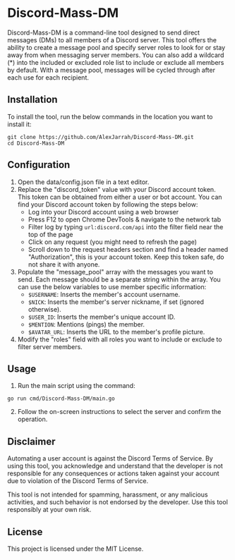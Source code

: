 # Discord-Mass-DM

Discord-Mass-DM is a command-line tool designed to send direct messages (DMs) to all members of a Discord server. This tool offers the ability to create a message pool and specify server roles to look for or stay away from when messaging server members. You can also add a wildcard (\*) into the included or excluded role list to include or exclude all members by default. With a message pool, messages will be cycled through after each use for each recipient.

## Installation

To install the tool, run the below commands in the location you want to install it:

```
git clone https://github.com/AlexJarrah/Discord-Mass-DM.git
cd Discord-Mass-DM
```

## Configuration

1. Open the data/config.json file in a text editor.
2. Replace the "discord_token" value with your Discord account token. This token can be obtained from either a user or bot account. You can find your Discord account token by following the steps below:
    - Log into your Discord account using a web browser
    - Press F12 to open Chrome DevTools & navigate to the network tab
    - Filter log by typing `url:discord.com/api` into the filter field near the top of the page
    - Click on any request (you might need to refresh the page)
    - Scroll down to the request headers section and find a header named "Authorization", this is your account token. Keep this token safe, do not share it with anyone.
3. Populate the "message_pool" array with the messages you want to send. Each message should be a separate string within the array. You can use the below variables to use member specific information:
    - `$USERNAME`: Inserts the member's account username.
    - `$NICK`: Inserts the member's server nickname, if set (ignored otherwise).
    - `$USER_ID`: Inserts the member's unique account ID.
    - `$MENTION`: Mentions (pings) the member.
    - `$AVATAR_URL`: Inserts the URL to the member's profile picture.
4. Modify the "roles" field with all roles you want to include or exclude to filter server members.

## Usage

1. Run the main script using the command:
```
go run cmd/Discord-Mass-DM/main.go
```
2. Follow the on-screen instructions to select the server and confirm the operation.

## Disclaimer

Automating a user account is against the Discord Terms of Service. By using this tool, you acknowledge and understand that the developer is not responsible for any consequences or actions taken against your account due to violation of the Discord Terms of Service.

This tool is not intended for spamming, harassment, or any malicious activities, and such behavior is not endorsed by the developer. Use this tool responsibly at your own risk.

## License

This project is licensed under the MIT License.
